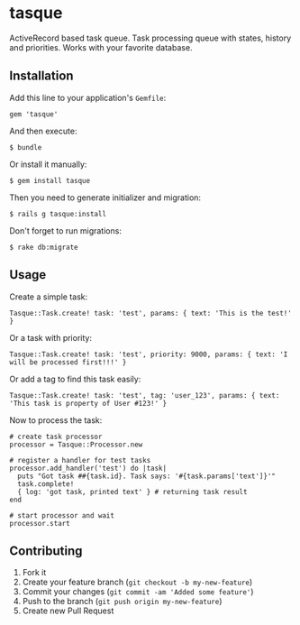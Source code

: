 # tasque

ActiveRecord based task queue. Task processing queue with states, history and priorities. Works with your favorite database.


## Installation

Add this line to your application's `Gemfile`:

    gem 'tasque'

And then execute:

    $ bundle

Or install it manually:

    $ gem install tasque

Then you need to generate initializer and migration:

    $ rails g tasque:install

Don't forget to run migrations: 

    $ rake db:migrate


## Usage

Create a simple task:

    Tasque::Task.create! task: 'test', params: { text: 'This is the test!' }

Or a task with priority:

    Tasque::Task.create! task: 'test', priority: 9000, params: { text: 'I will be processed first!!!' }

Or add a tag to find this task easily: 
  
    Tasque::Task.create! task: 'test', tag: 'user_123', params: { text: 'This task is property of User #123!' }

Now to process the task:

    # create task processor
    processor = Tasque::Processor.new

    # register a handler for test tasks
    processor.add_handler('test') do |task|
      puts "Got task ##{task.id}. Task says: '#{task.params['text']}'"
      task.complete!
      { log: 'got task, printed text' } # returning task result
    end

    # start processor and wait
    processor.start
    

## Contributing

1. Fork it
2. Create your feature branch (`git checkout -b my-new-feature`)
3. Commit your changes (`git commit -am 'Added some feature'`)
4. Push to the branch (`git push origin my-new-feature`)
5. Create new Pull Request
